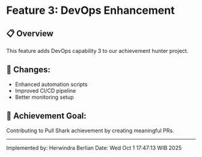 # Feature 3: DevOps Enhancement

## 📋 Overview
This feature adds DevOps capability 3 to our achievement hunter project.

## 🔧 Changes:
- Enhanced automation scripts
- Improved CI/CD pipeline
- Better monitoring setup

## 🎯 Achievement Goal:
Contributing to Pull Shark achievement by creating meaningful PRs.

---
Implemented by: Herwindra Berlian
Date: Wed Oct  1 17:47:13 WIB 2025
